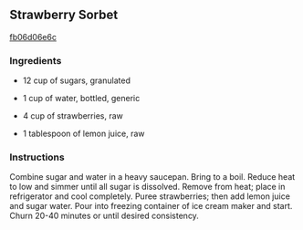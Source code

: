 ## Strawberry Sorbet

[fb06d06e6c](http://www.food.com/recipe/strawberry-sorbet-383408)

### Ingredients

 - 12 cup of sugars, granulated

 - 1 cup of water, bottled, generic

 - 4 cup of strawberries, raw

 - 1 tablespoon of lemon juice, raw

### Instructions

Combine sugar and water in a heavy saucepan. Bring to a boil. Reduce heat to low and simmer until all sugar is dissolved. Remove from heat; place in refrigerator and cool completely. Puree strawberries; then add lemon juice and sugar water. Pour into freezing container of ice cream maker and start. Churn 20-40 minutes or until desired consistency.